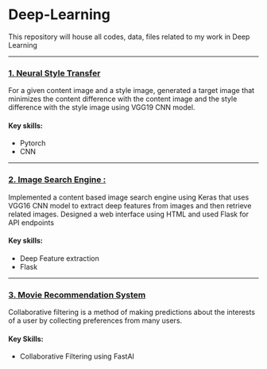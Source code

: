 # Deep-Learning
This repository will house all codes, data, files related to my work in Deep Learning
***
### [1. Neural Style Transfer](https://github.com/ujwalnaik11/Deep-Learning/tree/master/Neural%20style%20transfer)
For a given content image and a style image, generated a target image that minimizes the content difference with the 
content image and the style difference with the style image using VGG19 CNN model.
#### Key skills:
* Pytorch
* CNN
***
### [2. Image Search Engine :](https://github.com/ujwalnaik11/Deep-Learning/tree/master/Image%20Search%20Engine) 
Implemented a content based image search engine using Keras that uses VGG16 CNN model to extract deep features 
from images and then retrieve related images. Designed a web interface using HTML and used Flask for API endpoints
#### Key skills:
* Deep Feature extraction
* Flask
***
### [3. Movie Recommendation System](https://github.com/ujwalnaik11/Deep-Learning/blob/master/Collaberative_filtering.ipynb)
Collaborative filtering is a method of making predictions about the interests of a user by collecting preferences from many users.

#### Key Skills:
* Collaborative Filtering using FastAI
